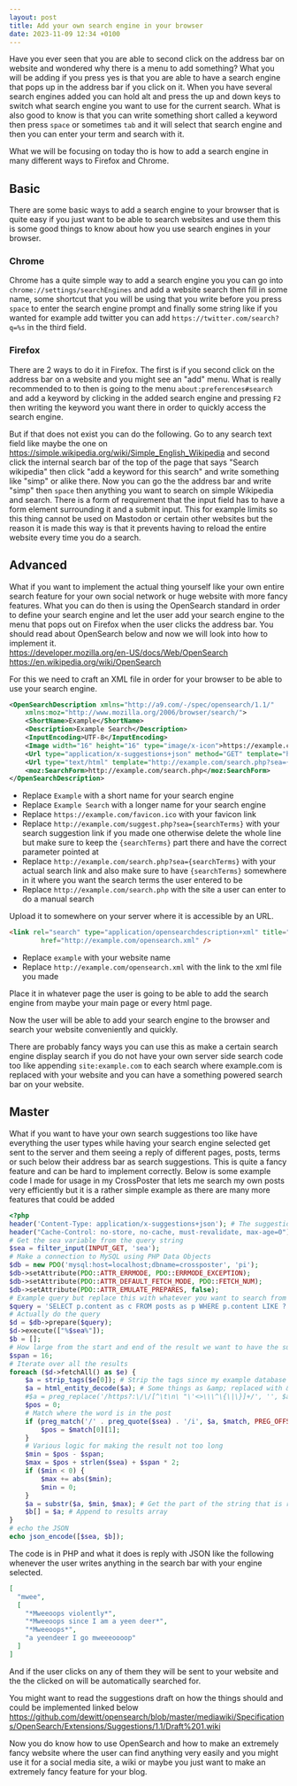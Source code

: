 ```yaml
---
layout: post
title: Add your own search engine in your browser
date: 2023-11-09 12:34 +0100
---
```

Have you ever seen that you are able to second click on the address bar on website and wondered why there is a menu to add something?
What you will be adding if you press yes is that you are able to have a search engine that pops up in the address bar if you click on it. When you have several search engines added you can hold alt and press the up and down keys to switch what search engine you want to use for the current search. What is also good to know is that you can write something short called a keyword then press `space` or sometimes `tab` and it will select that search engine and then you can enter your term and search with it.

What we will be focusing on today tho is how to add a search engine in many different ways to Firefox and Chrome.

## Basic
There are some basic ways to add a search engine to your browser that is quite easy if you just want to be able to search websites and use them this is some good things to know about how you use search engines in your browser.

### Chrome
Chrome has a quite simple way to add a search engine you you can go into `chrome://settings/searchEngines` and add a website search then fill in some name, some shortcut that you will be using that you write before you press `space` to enter the search engine prompt and finally some string like if you wanted for example add twitter you can add `https://twitter.com/search?q=%s` in the third field.

### Firefox
There are 2 ways to do it in Firefox. The first is if you second click on the address bar on a website and you might see an "add" menu. What is really recommended to to then is going to the menu `about:preferences#search` and add a keyword by clicking in the added search engine and pressing `F2` then writing the keyword you want there in order to quickly access the search engine.

But if that does not exist you can do the following. Go to any search text field like maybe the one on <https://simple.wikipedia.org/wiki/Simple_English_Wikipedia> and second click the internal search bar of the top of the page that says "Search wikipedia" then click "add a keyword for this search" and write something like "simp" or alike there. Now you can go the the address bar and write "simp" then `space` then anything you want to search on simple Wikipedia and search. There is a form of requirement that the input field has to have a form element surrounding it and a submit input. This for example limits so this thing cannot be used on Mastodon or certain other websites but the reason it is made this way is that it prevents having to reload the entire website every time you do a search.

## Advanced
What if you want to implement the actual thing yourself like your own entire search feature for your own social network or huge website with more fancy features. What you can do then is using the OpenSearch standard in order to define your search engine and let the user add your search engine to the menu that pops out on Firefox when the user clicks the address bar. You should read about OpenSearch below and now we will look into how to implement it.  
<https://developer.mozilla.org/en-US/docs/Web/OpenSearch>  
<https://en.wikipedia.org/wiki/OpenSearch>  

For this we need to craft an XML file in order for your browser to be able to use your search engine.
```xml
<OpenSearchDescription xmlns="http://a9.com/-/spec/opensearch/1.1/"
    xmlns:moz="http://www.mozilla.org/2006/browser/search/">
    <ShortName>Example</ShortName>
    <Description>Example Search</Description>
    <InputEncoding>UTF-8</InputEncoding>
    <Image width="16" height="16" type="image/x-icon">https://example.com/favicon.ico</Image>
    <Url type="application/x-suggestions+json" method="GET" template="http://example.com/suggest.php?sea={searchTerms}"/>
    <Url type="text/html" template="http://example.com/search.php?sea={searchTerms}"/>
    <moz:SearchForm>http://example.com/search.php</moz:SearchForm>
</OpenSearchDescription>
```
- Replace `Example` with a short name for your search engine
- Replace `Example Search` with a longer name for your search engine
- Replace `https://example.com/favicon.ico` with your favicon link
- Replace `http://example.com/suggest.php?sea={searchTerms}` with your search suggestion link if you made one otherwise delete the whole line but make sure to keep the `{searchTerms}` part there and have the correct parameter pointed at
- Replace `http://example.com/search.php?sea={searchTerms}` with your actual search link and also make sure to have `{searchTerms}` somewhere in it where you want the search terms the user entered to be
- Replace `http://example.com/search.php` with the site a user can enter to do a manual search

Upload it to somewhere on your server where it is accessible by an URL.

```html
<link rel="search" type="application/opensearchdescription+xml" title="example"
        href="http://example.com/opensearch.xml" />
```
- Replace `example` with your website name
- Replace `http://example.com/opensearch.xml` with the link to the xml file you made

Place it in whatever page the user is going to be able to add the search engine from maybe your main page or every html page.

Now the user will be able to add your search engine to the browser and search your website conveniently and quickly.

There are probably fancy ways you can use this as make a certain search engine display search if you do not have your own server side search code too like appending `site:example.com` to each search where example.com is replaced with your website and you can have a something powered search bar on your website.

## Master
What if you want to have your own search suggestions too like have everything the user types while having your search engine selected get sent to the server and them seeing a reply of different pages, posts, terms or such below their address bar as search suggestions. This is quite a fancy feature and can be hard to implement correctly. Below is some example code I made for usage in my CrossPoster that lets me search my own posts very efficiently but it is a rather simple example as there are many more features that could be added
```php
<?php
header('Content-Type: application/x-suggestions+json'); # The suggestions type
header("Cache-Control: no-store, no-cache, must-revalidate, max-age=0"); # Do not cache while testing in case of errors
# Get the sea variable from the query string
$sea = filter_input(INPUT_GET, 'sea');
# Make a connection to MySQL using PHP Data Objects
$db = new PDO('mysql:host=localhost;dbname=crossposter', 'pi');
$db->setAttribute(PDO::ATTR_ERRMODE, PDO::ERRMODE_EXCEPTION);
$db->setAttribute(PDO::ATTR_DEFAULT_FETCH_MODE, PDO::FETCH_NUM);
$db->setAttribute(PDO::ATTR_EMULATE_PREPARES, false);
# Example query but replace this with whatever you want to search from
$query = 'SELECT p.content as c FROM posts as p WHERE p.content LIKE ? ORDER BY id DESC LIMIT 5';
# Actually do the query
$d = $db->prepare($query);
$d->execute(["%$sea%"]);
$b = [];
# How large from the start and end of the result we want to have the suggestion
$span = 16;
# Iterate over all the results
foreach ($d->fetchAll() as $e) {
    $a = strip_tags($e[0]); # Strip the tags since my example database stores HTML
    $a = html_entity_decode($a); # Some things as &amp; replaced with & in my database
    #$a = preg_replace('/https?:\/\/[^\t\n\ "\'<>\\\^\{\|\}]+/', '', $a);
    $pos = 0;
    # Match where the word is in the post
    if (preg_match('/' . preg_quote($sea) . '/i', $a, $match, PREG_OFFSET_CAPTURE)) {
        $pos = $match[0][1];
    }
    # Various logic for making the result not too long
    $min = $pos - $span;
    $max = $pos + strlen($sea) + $span * 2;
    if ($min < 0) {
        $max += abs($min);
        $min = 0;
    }
    $a = substr($a, $min, $max); # Get the part of the string that is relevant in the post
    $b[] = $a; # Append to results array
}
# echo the JSON
echo json_encode([$sea, $b]);
```
The code is in PHP and what it does is reply with JSON like the following whenever the user writes anything in the search bar with your engine selected.

```json
[
  "mwee",
  [
    "*Mweeoops violently*",
    "*Mweeoops since I am a yeen deer*",
    "*Mweeoops*",
    "a yeendeer I go mweeeoooop"
  ]
]
```
And if the user clicks on any of them they will be sent to your website and the the clicked on will be automatically searched for.

You might want to read the suggestions draft on how the things should and could be implemented linked below  
<https://github.com/dewitt/opensearch/blob/master/mediawiki/Specifications/OpenSearch/Extensions/Suggestions/1.1/Draft%201.wiki>

Now you do know how to use OpenSearch and how to make an extremely fancy website where the user can find anything very easily and you might use it for a social media site, a wiki or maybe you just want to make an extremely fancy feature for your blog.
